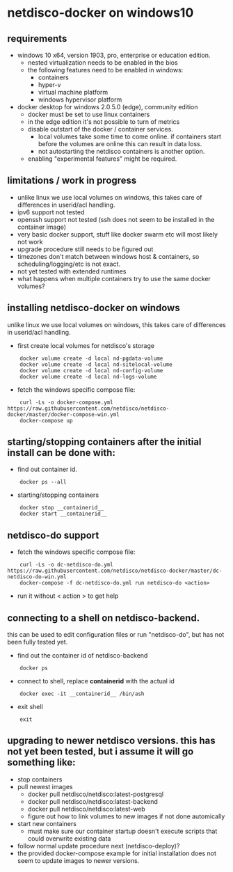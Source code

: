 # netdisco-docker on windows10

## requirements

* windows 10 x64, version 1903, pro, enterprise or education edition.
  * nested virtualization needs to be enabled in the bios
  * the following features need to be enabled in windows:
    * containers
    * hyper-v
    * virtual machine platform
    * windows hypervisor platform 
* docker desktop for windows 2.0.5.0 (edge), community edition
  * docker must be set to use linux containers
  * in the edge edition it's not possible to turn of metrics
  * disable outstart of the docker / container services.
    * local volumes take some time to come online. if containers start before the volumes are online this can result in data loss.
    * not autostarting the netdisco containers is another option.
  * enabling "experimental features" might be required.

## limitations / work in progress

* unlike linux we use local volumes on windows, this takes care of differences in userid/acl handling.
* ipv6 support not tested
* openssh support not tested (ssh does not seem to be installed in the container image)
* very basic docker support, stuff like docker swarm etc will most likely not work
* upgrade procedure still needs to be figured out
* timezones don't match between windows host & containers, so scheduling/logging/etc is not exact.
* not yet tested with extended runtimes
* what happens when multiple containers try to use the same docker volumes?

## installing netdisco-docker on windows

unlike linux we use local volumes on windows, this takes care of differences in
userid/acl handling.

* first create local volumes for netdisco's storage
```shell script
    docker volume create -d local nd-pgdata-volume
    docker volume create -d local nd-sitelocal-volume
    docker volume create -d local nd-config-volume
    docker volume create -d local nd-logs-volume
```
* fetch the windows specific compose file:
```shell script
    curl -Ls -o docker-compose.yml https://raw.githubusercontent.com/netdisco/netdisco-docker/master/docker-compose-win.yml
    docker-compose up
```

## starting/stopping containers after the initial install can be done with:

* find out container id.
```shell script
    docker ps --all
```
* starting/stopping containers
```shell script
    docker stop __containerid__
    docker start __containerid__
```

## netdisco-do support

* fetch the windows specific compose file:
```shell script
    curl -Ls -o dc-netdisco-do.yml https://raw.githubusercontent.com/netdisco/netdisco-docker/master/dc-netdisco-do-win.yml
    docker-compose -f dc-netdisco-do.yml run netdisco-do <action>
```
* run it without < action > to get help

## connecting to a shell on netdisco-backend.

this can be used to edit configuration files or run "netdisco-do", but has not been fully tested yet. 

* find out the container id of netdisco-backend
```shell script
    docker ps
```
* connect to shell, replace __containerid__  with the actual id
```shell script
    docker exec -it __containerid__ /bin/ash
```
* exit shell
```shell script
    exit
```

## upgrading to newer netdisco versions. this has not yet been tested, but i assume it will go something like:

* stop containers
* pull newest images
  * docker pull netdisco/netdisco:latest-postgresql
  * docker pull netdisco/netdisco:latest-backend
  * docker pull netdisco/netdisco:latest-web
  * figure out how to link volumes to new images if not done automically
* start new containers
  * must make sure our container startup doesn't execute scripts that could overwrite existing data
* follow normal update procedure next (netdisco-deploy)?
* the provided docker-compose example for initial installation does not seem to update images to newer versions.
